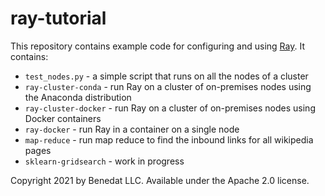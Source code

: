 # ray-tutorial
This repository contains example code for configuring and using [Ray](https://ray.io).
It contains:
- `test_nodes.py` - a simple script that runs on all the nodes of a cluster
- `ray-cluster-conda` - run Ray on a cluster of on-premises nodes using the Anaconda distribution
- `ray-cluster-docker` - run Ray on a cluster of on-premises nodes using Docker containers
- `ray-docker` - run Ray in a container on a single node
- `map-reduce` - run map reduce to find the inbound links for all wikipedia pages
- `sklearn-gridsearch` - work in progress

Copyright 2021 by Benedat LLC. Available under the Apache 2.0 license.
